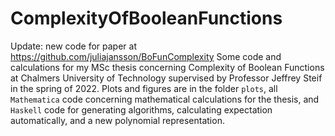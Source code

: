 # ComplexityOfBooleanFunctions
Update: new code for paper at https://github.com/juliajansson/BoFunComplexity
Some code and calculations for my MSc thesis concerning Complexity of Boolean Functions at Chalmers University of Technology supervised by Professor Jeffrey Steif in the spring of 2022. Plots and figures are in the folder `plots`, all `Mathematica` code concerning mathematical calculations for the thesis, and `Haskell` code for generating algorithms, calculating expectation automatically, and a new polynomial representation.
